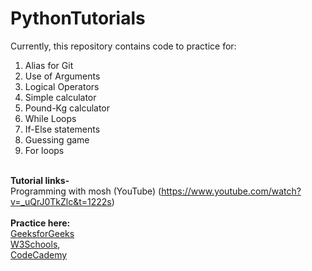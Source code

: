 # PythonTutorials

Currently, this repository contains code to practice for: <br>
1. Alias for Git<br>
2. Use of Arguments<br>
3. Logical Operators<br>
4. Simple calculator<br>
5. Pound-Kg calculator<br>
6. While Loops<br>
7. If-Else statements<br>
8. Guessing game<br>
9. For loops<br><br>

<b>Tutorial links-</b><br>
Programming with mosh (YouTube) (https://www.youtube.com/watch?v=_uQrJ0TkZlc&t=1222s)<br>
<b><br>Practice here:</b><br>
<a href="https://www.geeksforgeeks.org/python-programming-language/?ref=shm">GeeksforGeeks</a><br>
<a href="https://www.w3schools.com/python/default.asp">W3Schools</a>,<br>
<a href="https://www.codecademy.com/learn/learn-python-3">CodeCademy</a>  <br>